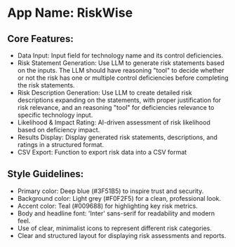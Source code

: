 # **App Name**: RiskWise

## Core Features:

- Data Input: Input field for technology name and its control deficiencies.
- Risk Statement Generation: Use LLM to generate risk statements based on the inputs. The LLM should have reasoning "tool" to decide whether or not the risk has one or multiple control deficiencies before completing the risk statements.
- Risk Description Generation: Use LLM to create detailed risk descriptions expanding on the statements, with proper justification for risk relevance, and an reasoning "tool" for deficiencies relevance to specific technology input.
- Likelihood & Impact Rating: AI-driven assessment of risk likelihood based on deficiency impact.
- Results Display: Display generated risk statements, descriptions, and ratings in a structured format.
- CSV Export: Function to export risk data into a CSV format

## Style Guidelines:

- Primary color: Deep blue (#3F51B5) to inspire trust and security.
- Background color: Light grey (#F0F2F5) for a clean, professional look.
- Accent color: Teal (#009688) for highlighting key risk metrics.
- Body and headline font: 'Inter' sans-serif for readability and modern feel.
- Use of clear, minimalist icons to represent different risk categories.
- Clear and structured layout for displaying risk assessments and reports.